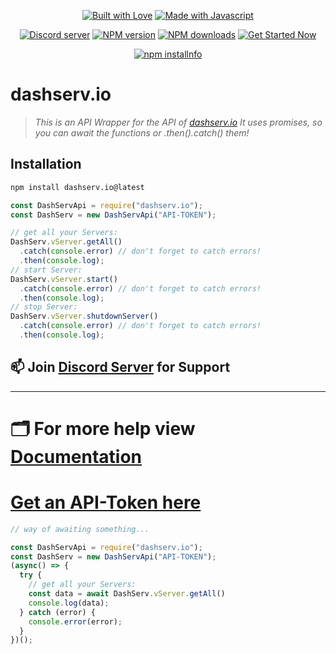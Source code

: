 <div align="center">
  <p> 
    <a href="https://discord.gg/PMbNfVSa" title="Join our Discord Server"><img alt="Built with Love" src="https://forthebadge.com/images/badges/built-with-love.svg"></a>
    <a href="https://discord.gg/PMbNfVSa" title="Join our Discord Server"><img alt="Made with Javascript" src="https://forthebadge.com/images/badges/made-with-javascript.svg"></a>
  </p>
  <p>
    <a href="https://discord.gg/PMbNfVSa"><img src="https://discord.com/api/guilds/773668217163218944/embed.png" alt="Discord server"/></a>
    <a href="https://www.npmjs.com/package/dashserv.io"><img src="https://img.shields.io/npm/v/dashserv.io.svg?maxAge=3600" alt="NPM version" /></a>
    <a href="https://www.npmjs.com/package/dashserv.io"><img src="https://img.shields.io/npm/dt/dashserv.io.svg?maxAge=3600" alt="NPM downloads" /></a>
    <a href="https://discord.gg/PMbNfVSa"><img src="https://maintained.cc/SDBagel/Maintained/2?" alt="Get Started Now"></a>
  </p>
  <p>
    <a href="https://nodei.co/npm/dashserv.io/"><img src="https://nodei.co/npm/dashserv.io.png?downloads=true&stars=true" alt="npm installnfo" /></a>
  </p>
</div>


# **dashserv.io**
>
> *This is an API Wrapper for the API of [dashserv.io](https://dashserv.io/api)*
> *It uses promises, so you can await the functions or .then().catch() them!*

## **Installation** 
```sh
npm install dashserv.io@latest
```

```js
const DashServApi = require("dashserv.io");
const DashServ = new DashServApi("API-TOKEN");

// get all your Servers:
DashServ.vServer.getAll() 
  .catch(console.error) // don't forget to catch errors!
  .then(console.log);
// start Server:
DashServ.vServer.start() 
  .catch(console.error) // don't forget to catch errors!
  .then(console.log);
// stop Server:
DashServ.vServer.shutdownServer() 
  .catch(console.error) // don't forget to catch errors!
  .then(console.log);
```

## 📫 **Join [Discord Server](https://discord.gg/PMbNfVSa) for Support**

***

# 🗂 **For more help view [Documentation](https://docs.dashserv.io)**

# [Get an API-Token here](https://account.dashserv.io/account/api)



```js
// way of awaiting something...

const DashServApi = require("dashserv.io");
const DashServ = new DashServApi("API-TOKEN");
(async() => {
  try {
    // get all your Servers:
    const data = await DashServ.vServer.getAll() 
    console.log(data);
  } catch (error) {
    console.error(error);
  }
})();
```
